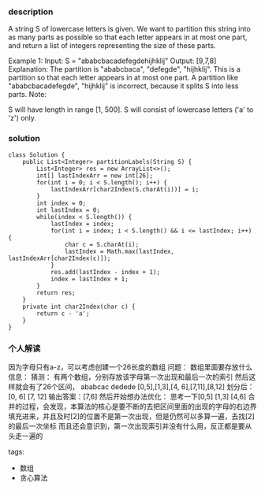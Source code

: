 ### description
A string S of lowercase letters is given. We want to partition this string into as many parts as possible so that each letter appears in at most one part, and return a list of integers representing the size of these parts.

Example 1:
Input: S = "ababcbacadefegdehijhklij"
Output: [9,7,8]
Explanation:
The partition is "ababcbaca", "defegde", "hijhklij".
This is a partition so that each letter appears in at most one part.
A partition like "ababcbacadefegde", "hijhklij" is incorrect, because it splits S into less parts.
Note:

S will have length in range [1, 500].
S will consist of lowercase letters ('a' to 'z') only.
### solution
```
class Solution {
    public List<Integer> partitionLabels(String S) {
        List<Integer> res = new ArrayList<>();
        int[] lastIndexArr = new int[26];
        for(int i = 0; i < S.length(); i++) {
            lastIndexArr[char2Index(S.charAt(i))] = i;
        }
        int index = 0;
        int lastIndex = 0;
        while(index < S.length()) {
            lastIndex = index;
            for(int i = index; i < S.length() && i <= lastIndex; i++) {
                char c = S.charAt(i);
                lastIndex = Math.max(lastIndex, lastIndexArr[char2Index(c)]);
            }
            res.add(lastIndex - index + 1);
            index = lastIndex + 1;
        }
        return res;
    }
    private int char2Index(char c) {
        return c - 'a';
    }
}
```

### 个人解读
因为字母只有a-z，可以考虑创建一个26长度的数组
问题： 数组里面要存放什么信息：
猜测： 有两个数组，分别存放该字母第一次出现和最后一次的索引
然后这样就会有了26个区间，
ababcac dedede
[0,5],[1,3],[4, 6],[7,11],[8,12]
划分后：[0, 6] [7, 12]
输出答案：[7,6]
然后开始想办法优化：
思考一下[0,5] [1,3] [4,6] 合并的过程，会发现，本算法的核心是要不断的去把区间里面的出现的字母的右边界填充进来，并且及时[2]的位置不是第一次出现，但是仍然可以多算一遍，去找[2]的最后一次坐标
而且还会意识到，第一次出现索引并没有什么用，反正都是要从头走一遍的

tags:
  - 数组
  - 贪心算法
